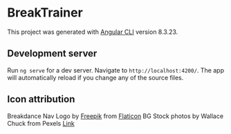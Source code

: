 # BreakTrainer

This project was generated with [Angular CLI](https://github.com/angular/angular-cli) version 8.3.23.

## Development server

Run `ng serve` for a dev server. Navigate to `http://localhost:4200/`. The app will automatically reload if you change any of the source files.

## Icon attribution

Breakdance Nav Logo by [Freepik](https://www.flaticon.com/authors/freepik) from [Flaticon](https://www.flaticon.com/)
BG Stock photos by Wallace Chuck from Pexels [Link](https://www.pexels.com/cs-cz/foto/break-dance-dav-energie-festival-2820898/)
